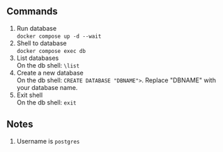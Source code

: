 ## Commands 
1. Run database <br/>
`docker compose up -d --wait`
2. Shell to database <br/>
`docker compose exec db`
3. List databases <br/>
On the db shell: `\list`
4. Create a new database <br/>
On the db shell: `CREATE DATABASE "DBNAME">`. Replace "DBNAME" with your database name.
5. Exit shell <br/>
On the db shell: `exit`

## Notes
1. Username is `postgres`